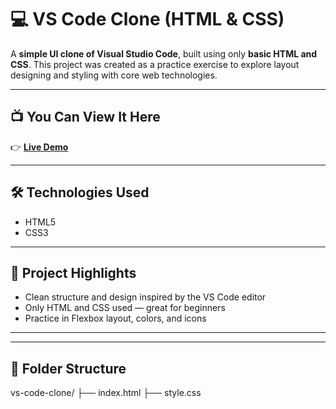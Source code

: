# 💻 VS Code Clone (HTML & CSS)

A **simple UI clone of Visual Studio Code**, built using only **basic HTML and CSS**. This project was created as a practice exercise to explore layout designing and styling with core web technologies.

---
## 📺 You Can View It Here

👉 [**Live Demo**](https://vs-code-clone-six-bay.vercel.app/)

---

## 🛠️ Technologies Used

- HTML5  
- CSS3

---

## 🎯 Project Highlights

- Clean structure and design inspired by the VS Code editor
- Only HTML and CSS used — great for beginners
- Practice in Flexbox layout, colors, and icons

---


---
## 📁 Folder Structure
vs-code-clone/
├── index.html
├── style.css

